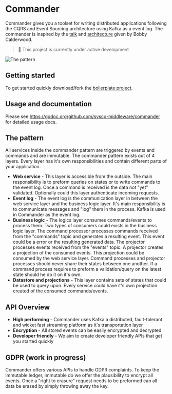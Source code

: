 # Commander

Commander gives you a toolset for writing distributed applications following the CQRS and Event Sourcing architecture using Kafka as a event log. The commander is inspired by the [talk](https://www.youtube.com/watch?v=B1-gS0oEtYc&t) and [architecture](https://github.com/capitalone/cqrs-manager-for-distributed-reactive-services/blob/master/doc/architecture.png) given by Bobby Calderwood.

> 🚧 This project is currently under active development

![The pattern](https://github.com/sysco-middleware/commander/wiki/commander-pattern.jpg)

## Getting started

To get started quickly download/fork the [boilerplate project](https://github.com/sysco-middleware/commander-boilerplate).

## Usage and documentation

Please see https://godoc.org/github.com/sysco-middleware/commander for detailed usage docs.

## The pattern
All services inside the commander pattern are triggered by events and commands and are immutable. The commander pattern exists out of 4 layers. Every layer has it's own responsibilities and contain different parts of your application.

- **Web service** - This layer is accessible from the outside. The main responsibility is to preform queries on states or to write commands to the event log. Once a command is received is the data not "yet" validated. Optionally could this layer authenticate incoming requests.
- **Event log** - The event log is the communication layer in between the web service layer and the business logic layer. It's main responsibility is to communicate messages and "log" them in the process. Kafka is used in Commander as the event log.
- **Business logic** - The logics layer consumes commands/events to process them. Two types of consumers could exists in the business logic layer. The command processor processes commands received from the "commands" topic and generates a resulting event. This event could be a error or the resulting generated data. The projector processes events received from the "events" topic. A projector creates a projection of the consumed events. This projection could be consumed by the web service layer. Command processes and projector processes should never share their states between one another. If a command process requires to preform a validation/query on the latest state should he do it on it's own.
- **Datastore and projections** - This layer contains sets of states that could be used to query upon. Every service could have it's own projection created of the consumed commands/events.

## API Overview
- **High performing** - Commander uses Kafka a distributed, fault-tolerant and wicket fast streaming platform as it's transportation layer
- **Encryption** - All stored events can be easily encrypted and decrypted
- **Developer friendly** - We aim to create developer friendly APIs that get you started quickly

## GDPR (work in progress)

Commander offers various APIs to handle GDPR complaints. To keep the immutable ledger, immutable do we offer the plausibility to encrypt all events. Once a "right to erasure" request needs to be preformed can all data be erased by simply throwing away the key.
